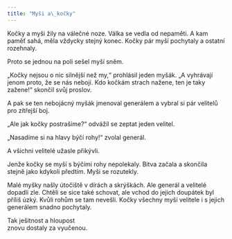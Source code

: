 ```yaml
---
title: "Myši a\_kočky"
---
```


Kočky a myši žily na válečné noze. Válka se vedla od nepaměti. A kam paměť sahá, měla vždycky stejný konec. Kočky pár myší pochytaly a ostatní rozehnaly.

Proto se jednou na poli sešel myší sněm.

„Kočky nejsou o nic silnější než my,“ prohlásil jeden myšák. „A vyhrávají jenom proto, že se nás nebojí. Kdo kočkám strach nažene, ten je taky zažene!“ skončil svůj proslov.

A pak se ten nebojácný myšák jmenoval generálem a vybral si pár velitelů pro zítřejší boj.

„Ale jak kočky postrašíme?“ odvážil se zeptat jeden velitel.

„Nasadíme si na hlavy býčí rohy!“ zvolal generál.

A všichni velitelé užasle přikývli.

Jenže kočky se myší s býčími rohy nepolekaly. Bitva začala a skončila stejně jako kdykoli předtím. Myši se rozutekly.

Malé myšky našly útočiště v dírách a skrýškách. Ale generál a velitelé dopadli zle. Chtěli se sice také schovat, ale vchod do jejich doupátek byl příliš úzký. Kvůli rohům se tam nevešli. Kočky všechny myší velitele i s jejich generálem snadno pochytaly.

Tak ješitnost a hloupost  
znovu dostaly za vyučenou.
